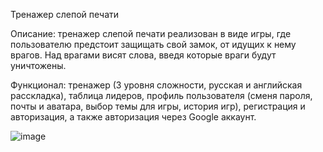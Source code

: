 Тренажер слепой печати

Описание: тренажер слепой печати реализован в виде игры, где пользователю предстоит защищать свой замок, от идущих к нему врагов. Над врагами висят слова, введя которые враги будут уничтожены.

Функционал: тренажер (3 уровня сложности, русская и английская расскладка), таблица лидеров, профиль пользователя (сменя пароля, почты и аватара, выбор темы для игры, история игр), регистрация и авторизация, а также авторизация через Google аккаунт.

![image](https://github.com/donikorch/castle_game/assets/126454671/c5574bd8-b21e-4753-a51b-e5d73ba15313)

